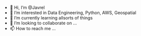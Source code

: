- 👋 Hi, I’m @Javrel
- 👀 I’m interested in Data Engineering, Python, AWS, Geospatial
- 🌱 I’m currently learning allsorts of things
- 💞️ I’m looking to collaborate on ...
- 📫 How to reach me ...

<!---
Javrel/Javrel is a ✨ special ✨ repository because its `README.md` (this file) appears on your GitHub profile.
You can click the Preview link to take a look at your changes.
--->
